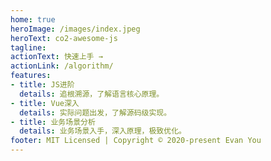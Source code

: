 ```yaml
---
home: true
heroImage: /images/index.jpeg
heroText: co2-awesome-js
tagline: 
actionText: 快速上手 →
actionLink: /algorithm/
features:
- title: JS进阶
  details: 追根溯源，了解语言核心原理。
- title: Vue深入
  details: 实际问题出发，了解源码级实现。
- title: 业务场景分析
  details: 业务场景入手，深入原理，极致优化。
footer: MIT Licensed | Copyright © 2020-present Evan You
---
```

